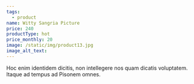 ```yaml
---
tags:
  - product
name: Witty Sangria Picture
price: 240
productType: hot
price_monthly: 20
image: /static/img/product13.jpg
image_alt_text:
---
```

Hoc enim identidem dicitis, non intellegere nos quam dicatis voluptatem. Itaque ad tempus ad Pisonem omnes.
